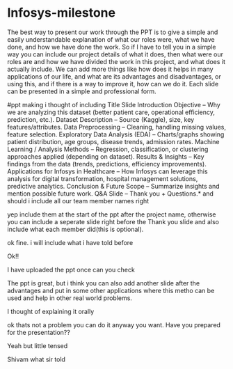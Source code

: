 # Infosys-milestone


The best way to present our work through the PPT is to give a simple and easily understandable explanation of what our roles were, what we have done, and how we have done the work. So if I have to tell you in a simple way you can include our project details of what it does, then what were our roles are and how we have divided the work in this project, and what does it actually include. We can add more things like how does it helps in many applications of our life, and what are its advantages and disadvantages, or using this, and if there is a way to improve it, how can we do it. Each slide can be presented in a simple and professional form.


#ppt making
 i thought of including
 Title Slide 
Introduction
Objective – Why we are analyzing this dataset (better patient care, operational efficiency, prediction, etc.).
Dataset Description – Source (Kaggle), size, key features/attributes.
Data Preprocessing – Cleaning, handling missing values, feature selection.
Exploratory Data Analysis (EDA) – Charts/graphs showing patient distribution, age groups, disease trends, admission rates.
Machine Learning / Analysis Methods – Regression, classification, or clustering approaches applied (depending on dataset).
Results & Insights – Key findings from the data (trends, predictions, efficiency improvements).
Applications for Infosys in Healthcare – How Infosys can leverage this analysis for digital transformation, hospital management solutions, predictive analytics.
Conclusion & Future Scope – Summarize insights and mention possible future work.
Q&A Slide – Thank you + Questions.* and should i include all our team member names right


yep include them at the start of the ppt after the project name, otherwise you can include a seperate slide right before the Thank you slide and also include what each member did(this is optional).




ok fine. i will include what i have told before

Ok!!


I have uploaded the ppt once can you check


The ppt is great, but i think you can also add another slide after the advantages and put in some other applications where this metho can be used and help in other real world problems.

I thought of explaining it orally 

ok thats not a problem you can do it anyway you want. Have you prepared for the presentation??


Yeah but little tensed

Shivam what sir told
